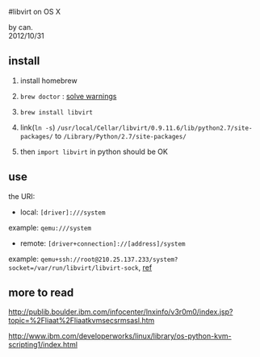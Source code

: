 #libvirt on OS X

by can.  
2012/10/31

## install

1. install homebrew

2. `brew doctor` : [solve warnings](http://superuser.com/questions/435032/errors-in-homebrew-on-os-x-lion)

3. `brew install libvirt`

4. link(`ln -s`) `/usr/local/Cellar/libvirt/0.9.11.6/lib/python2.7/site-packages/` to `/Library/Python/2.7/site-packages/`

5. then `import libvirt` in python should be OK


## use

the URI:

- local: `[driver]:///system`

example: `qemu:///system`

- remote: `[driver+connection]://[address]/system`

example: `qemu+ssh://root@210.25.137.233/system?socket=/var/run/libvirt/libvirt-sock`, [ref](http://jedi.be/blog/2011/09/13/libvirt-fog-provider/)

## more to read

http://publib.boulder.ibm.com/infocenter/lnxinfo/v3r0m0/index.jsp?topic=%2Fliaat%2Fliaatkvmsecsrmsasl.htm

http://www.ibm.com/developerworks/linux/library/os-python-kvm-scripting1/index.html